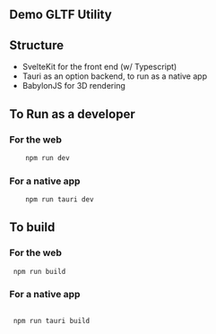 ## Demo GLTF Utility

## Structure
* SvelteKit for the front end (w/ Typescript)
* Tauri as an option backend, to run as a native app
* BabylonJS for 3D rendering

## To Run as a developer

### For the web
```bash
    npm run dev
```
### For a native app
```bash
    npm run tauri dev
```


## To build

### For the web
```bash 
 npm run build
```

### For a native app
```bash

 npm run tauri build
```
